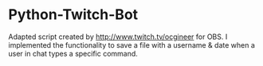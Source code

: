 # Python-Twitch-Bot
Adapted script created by http://www.twitch.tv/ocgineer for OBS. I implemented the functionality to save a file with a username &amp; date when a user in chat types a specific command.
